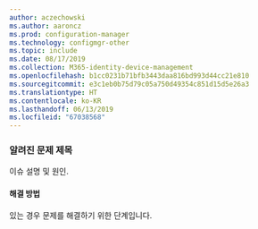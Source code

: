 ```yaml
---
author: aczechowski
ms.author: aaroncz
ms.prod: configuration-manager
ms.technology: configmgr-other
ms.topic: include
ms.date: 08/17/2019
ms.collection: M365-identity-device-management
ms.openlocfilehash: b1cc0231b71bfb3443daa816bd993d44cc21e810
ms.sourcegitcommit: e3c1eb0b75d79c05a750d49354c851d15d5e26a3
ms.translationtype: HT
ms.contentlocale: ko-KR
ms.lasthandoff: 06/13/2019
ms.locfileid: "67038568"
---
```

### <a name="ki_ANCHOR"></a> 알려진 문제 제목
<!--bugID-->
이슈 설명 및 원인.

#### <a name="workaround"></a>해결 방법
있는 경우 문제를 해결하기 위한 단계입니다.  
